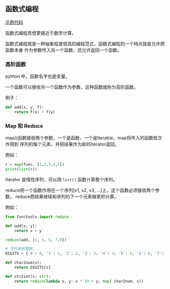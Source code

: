 ## 函数式编程

[示例代码](./src/12.py)

函数式编程思想更接近于数学计算。

函数式编程就是一种抽象程度很高的编程范式，函数式编程的一个特点就是允许把函数本身
作为参数传入另一个函数，还允许返回一个函数。

### 高阶函数

python 中，函数名字也是变量。

一个函数可以接收另一个函数作为参数，这种函数就称为高阶函数。

例子：

```py
def add(x, y, f):
    return f(x) + f(y)
```

### Map 和 Reduce

map()函数接收两个参数，一个是函数，一个是Iterable，map将传入的函数依次作用到
序列的每个元素，并把结果作为新的Iterator返回。

例如：

```py
r = map(func, [1,2,3,4,5])
print(list(r))
```

Iterator 是惰性序列，可以用 `list()` 函数计算整个序列。

reduce把一个函数作用在一个序列[x1, x2, x3, ...]上，这个函数必须接收两个参数，
reduce把结果继续和序列的下一个元素做累积计算。

例如：

```py
from functools import reduce

def add(x, y):
    return x + y

reduce(add, [1, 3, 5, 7,9])

# 字符串转整数。
DIGITS = {'0': 0, '1': 1, '2': 2, '3': 3, '4': 4, '5': 5, '6': 6, '7': 7, '8': 8, '9': 9}

def char2num(s):
    return DIGITS[s]

def str2int(s: str):
    return reduce(lambda x, y: x * 10 + y, map( char2num, s))
```
